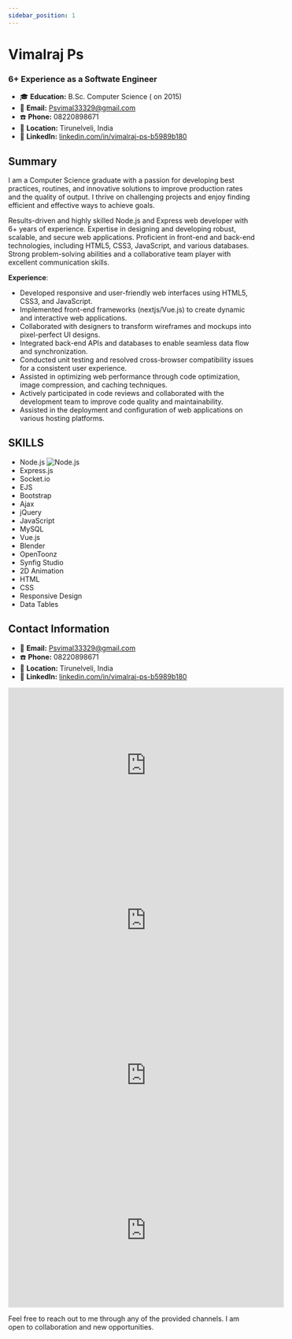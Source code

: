 ```yaml
---
sidebar_position: 1
---
```


# Vimalraj Ps
### 6+ Experience as a Softwate Engineer
- :mortar_board: **Education:** B.Sc. Computer Science ( on 2015)
- :email: **Email:** Psvimal33329@gmail.com
- :phone: **Phone:** 08220898671
- :round_pushpin: **Location:** Tirunelveli, India
- :link: **LinkedIn:** [linkedin.com/in/vimalraj-ps-b5989b180](https://www.linkedin.com/in/vimalraj-ps-b5989b180)

## Summary
I am a Computer Science graduate with a passion for developing best practices, routines, and innovative solutions to improve production rates and the quality of output. I thrive on challenging projects and enjoy finding efficient and effective ways to achieve goals.

Results-driven and highly skilled Node.js and Express web developer with 6+ years of experience. Expertise in designing and developing robust, scalable, and secure web applications. Proficient in front-end and back-end technologies, including HTML5, CSS3, JavaScript, and various databases. Strong problem-solving abilities and a collaborative team player with excellent communication skills.

**Experience**:
- Developed responsive and user-friendly web interfaces using HTML5, CSS3, and JavaScript.
- Implemented front-end frameworks (nextjs/Vue.js) to create dynamic and interactive web applications.
- Collaborated with designers to transform wireframes and mockups into pixel-perfect UI designs.
- Integrated back-end APIs and databases to enable seamless data flow and synchronization.
- Conducted unit testing and resolved cross-browser compatibility issues for a consistent user experience.
- Assisted in optimizing web performance through code optimization, image compression, and caching techniques.
- Actively participated in code reviews and collaborated with the development team to improve code quality and maintainability.
- Assisted in the deployment and configuration of web applications on various hosting platforms.

## SKILLS

- Node.js ![Node.js](https://img.icons8.com/color/48/000000/nodejs.png)
- Express.js 
- Socket.io 
- EJS 
- Bootstrap 
- Ajax 
- jQuery
- JavaScript 
- MySQL 
- Vue.js 
- Blender 
- OpenToonz 
- Synfig Studio
- 2D Animation 
- HTML 
- CSS 
- Responsive Design 
- Data Tables 

## Contact Information
- :email: **Email:** Psvimal33329@gmail.com
- :phone: **Phone:** 08220898671
- :round_pushpin: **Location:** Tirunelveli, India
- :link: **LinkedIn:** [linkedin.com/in/vimalraj-ps-b5989b180](https://www.linkedin.com/in/vimalraj-ps-b5989b180)

<div class="video-list">
<div class="row list_node_modules-@docusaurus-theme-classic-lib-theme-DocCategoryGeneratedIndexPage-styles-module">
    <div class="card padding--lg  video">
        <iframe width="560" height="315" src="https://www.youtube.com/embed/cO-_zW14euM" title="YouTube video player" frameborder="0" allow="accelerometer; autoplay; clipboard-write; encrypted-media; gyroscope; picture-in-picture; web-share" allowfullscreen></iframe>
    </div>
    <div class="card padding--lg  video">
        <iframe width="560" height="315" src="https://www.youtube.com/embed/_f8dgdKYKkg" title="YouTube video player" frameborder="0" allow="accelerometer; autoplay; clipboard-write; encrypted-media; gyroscope; picture-in-picture; web-share" allowfullscreen></iframe>
    </div>
    <div class="card padding--lg  video">
        <iframe width="560" height="315" src="https://www.youtube.com/embed/bm6XbLQDdOk" title="YouTube video player" frameborder="0" allow="accelerometer; autoplay; clipboard-write; encrypted-media; gyroscope; picture-in-picture; web-share" allowfullscreen></iframe>
    </div>
    <div class="card padding--lg  video">
        <iframe width="560" height="315" src="https://www.youtube.com/embed/SaAqDdpyeJ8" title="YouTube video player" frameborder="0" allow="accelerometer; autoplay; clipboard-write; encrypted-media; gyroscope; picture-in-picture; web-share" allowfullscreen></iframe>
    </div>
</div>
</div>

Feel free to reach out to me through any of the provided channels. I am open to collaboration and new opportunities.
